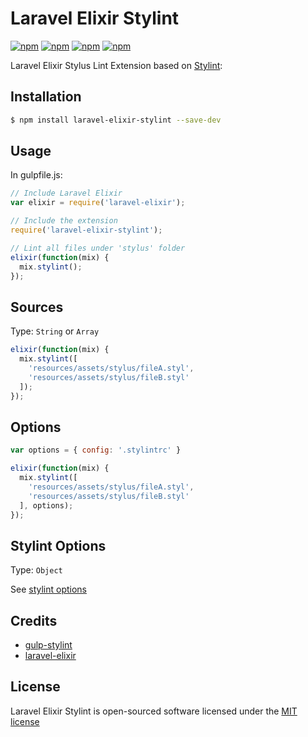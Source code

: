 # Laravel Elixir Stylint

[![npm](https://img.shields.io/npm/v/laravel-elixir-stylint.svg)](https://www.npmjs.com/package/laravel-elixir-stylint)
[![npm](https://img.shields.io/npm/dt/laravel-elixir-stylint.svg)](https://www.npmjs.com/package/laravel-elixir-stylint)
[![npm](https://img.shields.io/npm/dm/laravel-elixir-stylint.svg)](https://www.npmjs.com/package/laravel-elixir-stylint)
[![npm](https://img.shields.io/npm/l/laravel-elixir-stylint.svg)](http://opensource.org/licenses/MIT)

Laravel Elixir Stylus Lint Extension based on [Stylint](https://github.com/SimenB/stylint):

## Installation

```sh
$ npm install laravel-elixir-stylint --save-dev
```

## Usage

In gulpfile.js:
```javascript
// Include Laravel Elixir
var elixir = require('laravel-elixir');

// Include the extension
require('laravel-elixir-stylint');

// Lint all files under 'stylus' folder
elixir(function(mix) {
  mix.stylint();
});
```
## Sources

Type: `String` or `Array`

```javascript
elixir(function(mix) {
  mix.stylint([
    'resources/assets/stylus/fileA.styl',
    'resources/assets/stylus/fileB.styl'
  ]);
});
```

## Options
```javascript
var options = { config: '.stylintrc' }

elixir(function(mix) {
  mix.stylint([
    'resources/assets/stylus/fileA.styl',
    'resources/assets/stylus/fileB.styl'
  ], options);
});
```

## Stylint Options
Type: `Object`

See [stylint options ](https://github.com/SimenB/stylint#options)

## Credits
- [gulp-stylint](https://github.com/danielhusar/gulp-stylint)
- [laravel-elixir](https://github.com/laravel/elixir)

## License

Laravel Elixir Stylint is open-sourced software licensed under the [MIT license](http://opensource.org/licenses/MIT)
